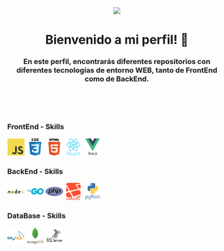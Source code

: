 <div id="header" align="center">
    <img src="https://media.giphy.com/media/bGgsc5mWoryfgKBx1u/giphy.gif" width="200" />
    <h1 align="center">Bienvenido a mi perfil! 👾</h1>
    <h3 align="center">En este perfil, encontrarás diferentes repositorios con diferentes tecnologías de entorno WEB,
        tanto de FrontEnd como de BackEnd.</h3>
</div>
<br>
<br>
<br>
<div align="" left>
    <h3> FrontEnd - Skills</h3>
    <div>
        <img src="https://github.com/devicons/devicon/blob/master/icons/javascript/javascript-original.svg" alt="" width="40" height="40">
        <img src="https://github.com/devicons/devicon/blob/master/icons/css3/css3-original-wordmark.svg" alt="" width="40" height="40">
        <img src="https://github.com/devicons/devicon/blob/master/icons/html5/html5-original-wordmark.svg" alt="" width="40" height="40">
        <img src="https://github.com/devicons/devicon/blob/master/icons/react/react-original-wordmark.svg" alt="" width="40" height="40">
        <img src="https://github.com/devicons/devicon/blob/master/icons/vuejs/vuejs-original-wordmark.svg" alt="" width="40" height="40">
    </div>
</div>

<div align="" left>
    <h3> BackEnd - Skills</h3>
    <div>
        <img src="https://github.com/devicons/devicon/blob/master/icons/nodejs/nodejs-original-wordmark.svg" alt="" width="40" height="40">
        <img src="https://github.com/devicons/devicon/blob/master/icons/go/go-original-wordmark.svg" alt="" width="40" height="40">
        <img src="https://github.com/devicons/devicon/blob/master/icons/php/php-original.svg" alt="" width="40" height="40">
        <img src="https://github.com/devicons/devicon/blob/master/icons/laravel/laravel-plain-wordmark.svg" alt="" width="40" height="40">
        <img src="https://github.com/devicons/devicon/blob/master/icons/python/python-original-wordmark.svg" alt="" width="40" height="40">
    </div>
</div>

<div align="" left>
    <h3> DataBase - Skills</h3>
    <div>
        <img src="https://github.com/devicons/devicon/blob/master/icons/mysql/mysql-original-wordmark.svg" alt="" width="40" height="40">
        <img src="https://github.com/devicons/devicon/blob/master/icons/mongodb/mongodb-original-wordmark.svg" alt="" width="40" height="40">
        <img src="https://github.com/devicons/devicon/blob/master/icons/microsoftsqlserver/microsoftsqlserver-plain-wordmark.svg" alt="" width="40" height="40">
    </div>
</div>
